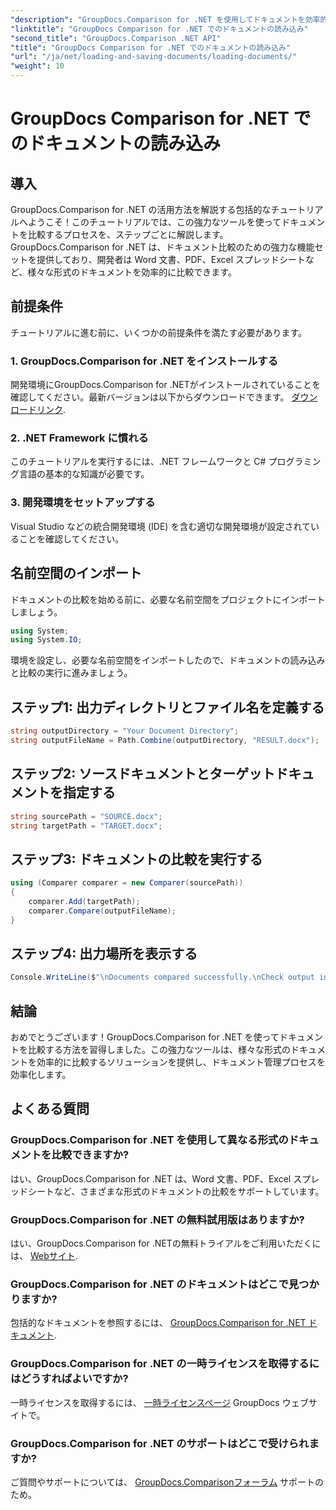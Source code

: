 ```yaml
---
"description": "GroupDocs.Comparison for .NET を使用してドキュメントを効率的に比較する方法を学びましょう。ドキュメント管理プロセスを効率化します。"
"linktitle": "GroupDocs Comparison for .NET でのドキュメントの読み込み"
"second_title": "GroupDocs.Comparison .NET API"
"title": "GroupDocs Comparison for .NET でのドキュメントの読み込み"
"url": "/ja/net/loading-and-saving-documents/loading-documents/"
"weight": 10
---
```


# GroupDocs Comparison for .NET でのドキュメントの読み込み

## 導入
GroupDocs.Comparison for .NET の活用方法を解説する包括的なチュートリアルへようこそ！このチュートリアルでは、この強力なツールを使ってドキュメントを比較するプロセスを、ステップごとに解説します。GroupDocs.Comparison for .NET は、ドキュメント比較のための強力な機能セットを提供しており、開発者は Word 文書、PDF、Excel スプレッドシートなど、様々な形式のドキュメントを効率的に比較できます。
## 前提条件
チュートリアルに進む前に、いくつかの前提条件を満たす必要があります。
### 1. GroupDocs.Comparison for .NET をインストールする
開発環境にGroupDocs.Comparison for .NETがインストールされていることを確認してください。最新バージョンは以下からダウンロードできます。 [ダウンロードリンク](https://releases。groupdocs.com/comparison/net/).
### 2. .NET Framework に慣れる
このチュートリアルを実行するには、.NET フレームワークと C# プログラミング言語の基本的な知識が必要です。
### 3. 開発環境をセットアップする
Visual Studio などの統合開発環境 (IDE) を含む適切な開発環境が設定されていることを確認してください。

## 名前空間のインポート
ドキュメントの比較を始める前に、必要な名前空間をプロジェクトにインポートしましょう。

```csharp
using System;
using System.IO;
```

環境を設定し、必要な名前空間をインポートしたので、ドキュメントの読み込みと比較の実行に進みましょう。
## ステップ1: 出力ディレクトリとファイル名を定義する
```csharp
string outputDirectory = "Your Document Directory";
string outputFileName = Path.Combine(outputDirectory, "RESULT.docx");
```
## ステップ2: ソースドキュメントとターゲットドキュメントを指定する
```csharp
string sourcePath = "SOURCE.docx";
string targetPath = "TARGET.docx";
```
## ステップ3: ドキュメントの比較を実行する
```csharp
using (Comparer comparer = new Comparer(sourcePath))
{
    comparer.Add(targetPath);
    comparer.Compare(outputFileName);
}
```
## ステップ4: 出力場所を表示する
```csharp
Console.WriteLine($"\nDocuments compared successfully.\nCheck output in {outputDirectory}.");
```

## 結論
おめでとうございます！GroupDocs.Comparison for .NET を使ってドキュメントを比較する方法を習得しました。この強力なツールは、様々な形式のドキュメントを効率的に比較するソリューションを提供し、ドキュメント管理プロセスを効率化します。
## よくある質問
### GroupDocs.Comparison for .NET を使用して異なる形式のドキュメントを比較できますか?
はい、GroupDocs.Comparison for .NET は、Word 文書、PDF、Excel スプレッドシートなど、さまざまな形式のドキュメントの比較をサポートしています。
### GroupDocs.Comparison for .NET の無料試用版はありますか?
はい、GroupDocs.Comparison for .NETの無料トライアルをご利用いただくには、 [Webサイト](https://releases。groupdocs.com/).
### GroupDocs.Comparison for .NET のドキュメントはどこで見つかりますか?
包括的なドキュメントを参照するには、 [GroupDocs.Comparison for .NET ドキュメント](https://tutorials。groupdocs.com/comparison/net/).
### GroupDocs.Comparison for .NET の一時ライセンスを取得するにはどうすればよいですか?
一時ライセンスを取得するには、 [一時ライセンスページ](https://purchase.groupdocs.com/temporary-license/) GroupDocs ウェブサイトで。
### GroupDocs.Comparison for .NET のサポートはどこで受けられますか?
ご質問やサポートについては、 [GroupDocs.Comparisonフォーラム](https://forum.groupdocs.com/c/comparison/12) サポートのため。